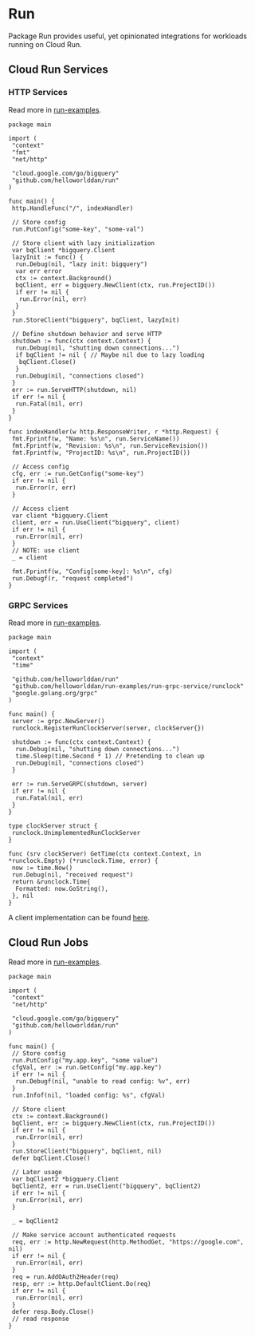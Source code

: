 # Run

Package Run provides useful, yet opinionated integrations for workloads running
on Cloud Run.

## Cloud Run Services

### HTTP Services

Read more in
[run-examples](https://github.com/helloworlddan/run-examples/tree/main/run-http-service).

```golang
package main

import (
 "context"
 "fmt"
 "net/http"

 "cloud.google.com/go/bigquery"
 "github.com/helloworlddan/run"
)

func main() {
 http.HandleFunc("/", indexHandler)

 // Store config
 run.PutConfig("some-key", "some-val")

 // Store client with lazy initialization
 var bqClient *bigquery.Client
 lazyInit := func() {
  run.Debug(nil, "lazy init: bigquery")
  var err error
  ctx := context.Background()
  bqClient, err = bigquery.NewClient(ctx, run.ProjectID())
  if err != nil {
   run.Error(nil, err)
  }
 }
 run.StoreClient("bigquery", bqClient, lazyInit)

 // Define shutdown behavior and serve HTTP
 shutdown := func(ctx context.Context) {
  run.Debug(nil, "shutting down connections...")
  if bqClient != nil { // Maybe nil due to lazy loading
   bqClient.Close()
  }
  run.Debug(nil, "connections closed")
 }
 err := run.ServeHTTP(shutdown, nil)
 if err != nil {
  run.Fatal(nil, err)
 }
}

func indexHandler(w http.ResponseWriter, r *http.Request) {
 fmt.Fprintf(w, "Name: %s\n", run.ServiceName())
 fmt.Fprintf(w, "Revision: %s\n", run.ServiceRevision())
 fmt.Fprintf(w, "ProjectID: %s\n", run.ProjectID())

 // Access config
 cfg, err := run.GetConfig("some-key")
 if err != nil {
  run.Error(r, err)
 }

 // Access client
 var client *bigquery.Client
 client, err = run.UseClient("bigquery", client)
 if err != nil {
  run.Error(nil, err)
 }
 // NOTE: use client
 _ = client

 fmt.Fprintf(w, "Config[some-key]: %s\n", cfg)
 run.Debugf(r, "request completed")
}
```

### GRPC Services

Read more in
[run-examples](https://github.com/helloworlddan/run-examples/tree/main/run-grpc-service).

```golang
package main

import (
 "context"
 "time"

 "github.com/helloworlddan/run"
 "github.com/helloworlddan/run-examples/run-grpc-service/runclock"
 "google.golang.org/grpc"
)

func main() {
 server := grpc.NewServer()
 runclock.RegisterRunClockServer(server, clockServer{})

 shutdown := func(ctx context.Context) {
  run.Debug(nil, "shutting down connections...")
  time.Sleep(time.Second * 1) // Pretending to clean up
  run.Debug(nil, "connections closed")
 }

 err := run.ServeGRPC(shutdown, server)
 if err != nil {
  run.Fatal(nil, err)
 }
}

type clockServer struct {
 runclock.UnimplementedRunClockServer
}

func (srv clockServer) GetTime(ctx context.Context, in *runclock.Empty) (*runclock.Time, error) {
 now := time.Now()
 run.Debug(nil, "received request")
 return &runclock.Time{
  Formatted: now.GoString(),
 }, nil
}
```

A client implementation can be found
[here](https://github.com/helloworlddan/run-examples/tree/main/run-grpc-client).

## Cloud Run Jobs

Read more in
[run-examples](https://github.com/helloworlddan/run-examples/tree/main/run-job).

```golang
package main

import (
 "context"
 "net/http"

 "cloud.google.com/go/bigquery"
 "github.com/helloworlddan/run"
)

func main() {
 // Store config
 run.PutConfig("my.app.key", "some value")
 cfgVal, err := run.GetConfig("my.app.key")
 if err != nil {
  run.Debugf(nil, "unable to read config: %v", err)
 }
 run.Infof(nil, "loaded config: %s", cfgVal)

 // Store client
 ctx := context.Background()
 bqClient, err := bigquery.NewClient(ctx, run.ProjectID())
 if err != nil {
  run.Error(nil, err)
 }
 run.StoreClient("bigquery", bqClient, nil)
 defer bqClient.Close()

 // Later usage
 var bqClient2 *bigquery.Client
 bqClient2, err = run.UseClient("bigquery", bqClient2)
 if err != nil {
  run.Error(nil, err)
 }

 _ = bqClient2

 // Make service account authenticated requests
 req, err := http.NewRequest(http.MethodGet, "https://google.com", nil)
 if err != nil {
  run.Error(nil, err)
 }
 req = run.AddOAuth2Header(req)
 resp, err := http.DefaultClient.Do(req)
 if err != nil {
  run.Error(nil, err)
 }
 defer resp.Body.Close()
 // read response
}
```
